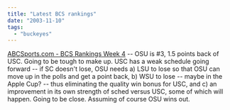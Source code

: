 ```yaml
---
title: "Latest BCS rankings"
date: "2003-11-10"
tags: 
  - "buckeyes"
---
```


[ABCSports.com - BCS Rankings Week 4](http://sports.espn.go.com/ncf/abcsports/BCSRankings "ABCSports.com - BCS Rankings Week 4") -- OSU is #3, 1.5 points back of USC. Going to be tough to make up. USC has a weak schedule going forward -- if SC doesn't lose, OSU needs a) LSU to lose so that OSU can move up in the polls and get a point back, b) WSU to lose -- maybe in the Apple Cup? -- thus eliminating the quality win bonus for USC, and c) an improvement in its own strength of sched versus USC, some of which will happen. Going to be close. Assuming of course OSU wins out.
